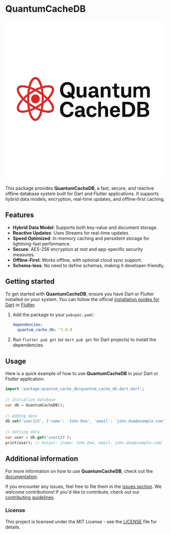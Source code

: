# QuantumCacheDB

![Logo](images/logo.png)

This package provides **QuantumCacheDB**, a fast, secure, and reactive offline database system built for Dart and Flutter applications. It supports hybrid data models, encryption, real-time updates, and offline-first caching.

## Features

- **Hybrid Data Model**: Supports both key-value and document storage.
- **Reactive Updates**: Uses Streams for real-time updates.
- **Speed Optimized**: In-memory caching and persistent storage for lightning-fast performance.
- **Secure**: AES-256 encryption at rest and app-specific security measures.
- **Offline-First**: Works offline, with optional cloud sync support.
- **Schema-less**: No need to define schemas, making it developer-friendly.

## Getting started

To get started with **QuantumCacheDB**, ensure you have Dart or Flutter installed on your system. You can follow the official [installation guides for Dart](https://dart.dev/get-dart) or [Flutter](https://flutter.dev/docs/get-started/install).

1. Add the package to your `pubspec.yaml`:

   ```yaml
   dependencies:
     quantum_cache_db: ^1.0.0
   ```

2. Run `flutter pub get` (or `dart pub get` for Dart projects) to install the dependencies.

## Usage

Here is a quick example of how to use **QuantumCacheDB** in your Dart or Flutter application:

```dart
import 'package:quantum_cache_db/quantum_cache_db.dart.dart';

// Initialize database
var db = QuantumCacheDB();

// Adding data
db.set('user123', {'name': 'John Doe', 'email': 'john.doe@example.com'});

// Getting data
var user = db.get('user123');
print(user); // Output: {name: John Doe, email: john.doe@example.com}
```

## Additional information

For more information on how to use **QuantumCacheDB**, check out the [documentation](https://github.com/champ96k/quantum_cache_db).

If you encounter any issues, feel free to file them in the [issues section](https://github.com/QuantumCacheDB/quantum-cache-db/issues). We welcome contributions! If you'd like to contribute, check out our [contributing guidelines](https://github.com/QuantumCacheDB/quantum-cache-db/blob/main/CONTRIBUTING.md).

### License

This project is licensed under the MIT License - see the [LICENSE](LICENSE) file for details.
